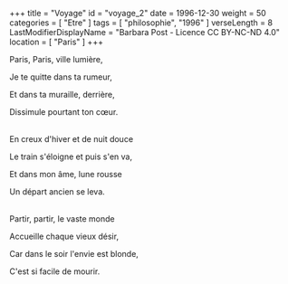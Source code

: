 +++
title = "Voyage"
id = "voyage_2"
date = 1996-12-30
weight = 50
categories = [ "Etre" ]
tags = [ "philosophie", "1996" ]
verseLength = 8
LastModifierDisplayName = "Barbara Post - Licence CC BY-NC-ND 4.0"
location = [ "Paris" ]
+++

Paris, Paris, ville lumière,

Je te quitte dans ta rumeur,

Et dans ta muraille, derrière,

Dissimule pourtant ton cœur.

 \
En creux d'hiver et de nuit douce

Le train s'éloigne et puis s'en va,

Et dans mon âme, lune rousse

Un départ ancien se leva.

 \
Partir, partir, le vaste monde

Accueille chaque vieux désir,

Car dans le soir l'envie est blonde,

C'est si facile de mourir.
